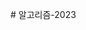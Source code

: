 <font class="papago-parent"><font class="papago-source" style="display:none;"># Algorithm-2023</font># 알고리즘-2023</font>
